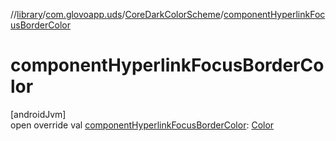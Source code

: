 //[library](../../../index.md)/[com.glovoapp.uds](../index.md)/[CoreDarkColorScheme](index.md)/[componentHyperlinkFocusBorderColor](component-hyperlink-focus-border-color.md)

# componentHyperlinkFocusBorderColor

[androidJvm]\
open override val [componentHyperlinkFocusBorderColor](component-hyperlink-focus-border-color.md): [Color](https://developer.android.com/reference/kotlin/androidx/compose/ui/graphics/Color.html)
